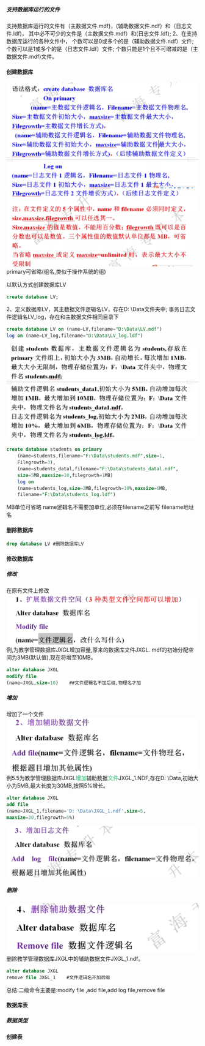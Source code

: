 ##### 支持数据库运行的文件

支持数据库运行的文件有（主数据文件.mdf)，(辅助数据文件.ndf）和（日志文件.ldf)，
其中必不可少的文件是（主数据文件.mdf）和(日志文件.ldf);
2、在支持数据库运行的各种文件中，
个数可以是0或多个的是（辅助数据文件.ndf）文件;
个数可以是1或多个的是（日志文件.ldf）文件;
个数只能是1个且不可增减的是（主数据文件.mdf)文件。

#### 创建数据库
![](img/Pasted%20image%2020221224200849.png)
![](img/Pasted%20image%2020221224201008.png)
primary可省略(组名,类似于操作系统的组)

以默认方式创建数据库LV
```sql
create database LV;
```
2、定义数据库LV，其主数据文件逻辑名LV，存在D: \Data文件夹中;
事务日志文件逻辑名LV_log，存在和主数据文件相同目录下
```sql
create database LV on (name=LV,filename="D:\Data\LV.mdf")
log on (name=LV_log,filename="D:\Data\LV_log.ldf")
```
![](img/Pasted%20image%2020221224203529.png)
```sql
create database students on primary
    (name=students,filename="F:\Data\students.mdf",size=1,
    Filegrowth=3),
    (name=students_datal,filename="F:\Data\students_datal.ndf",
    size=5MB,maxsize=10,filegrowth=1MB)
    log on
    (name=students_log,size=2MB,filegrowth=10%,maxsize=6MB,
    filename="F:\Data\students_log.ldf")
```
MB单位可省略
name逻辑名不需要加单位,必须在filename之前写
filename地址名

#### 删除数据库
```sql
drop database LV #删除数据库LV
```

#### 修改数据库
##### 修改
在原有文件上修改
![](img/Pasted%20image%2020221224214645.png)
例,为教学管理数据库JXGL增加容量,原来的数据库文件JXGL. mdf的初始分配空间为3MB(默认值),现在将增至10MB。
```sql
alter database JXGL 
modify file
(name=JXGL,size=10)    ##文件逻辑名不加后缀,物理名才加
```

##### 增加
增加了一个文件
![](img/Pasted%20image%2020221224220354.png)
例5.5为教学管理数据库JXGL<font color=#66CC99 style=" font-weight:bold;">增加</font>辅助数据<font color=#66CC99 style=" font-weight:bold;">文件</font>JXGL_1.NDF,存在D: \Data,初始大小为5MB,最大长度为30MB,按照5%增长。
```sql
alter database JXGL 
add file
(name=JXGL_1,filename='D: \Data\JXGL_1.ndf',size=5,
maxsize=30,filegrowth=5%)
```
![](img/Pasted%20image%2020221224220454.png)

##### 删除
![](img/Pasted%20image%2020221224220603.png)
删除教学管理数据库JXGL中的辅助数据文件JXGL_1.ndf。
```sql
alter database JXGL
remove file JXGL_1    #文件逻辑名不加后缀
```

总结:二级命令主要是:modify file ,add file,add log file,remove file

#### 数据库表
##### 数据类型


#### 创建表
